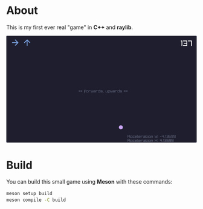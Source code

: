 # About

This is my first ever real "game" in **C++** and **raylib**.

![demo](./images/demo.png)

# Build

You can build this small game using **Meson** with these commands:

```bash
meson setup build
meson compile -C build
```
